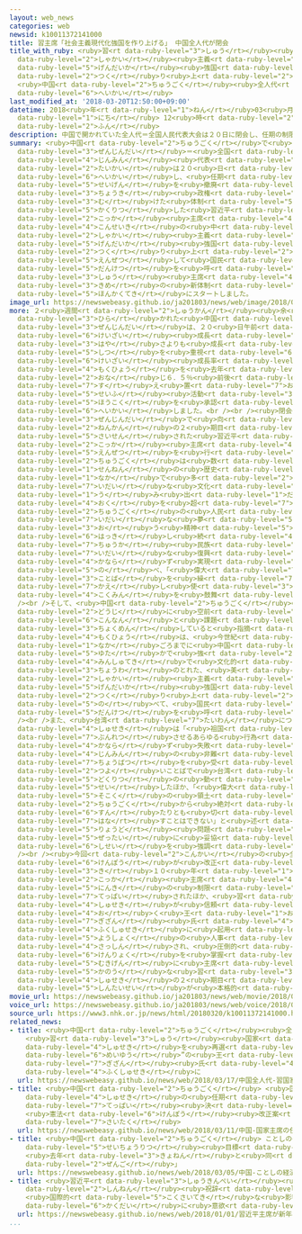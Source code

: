 ```yaml
---
layout: web_news
categories: web
newsid: k10011372141000
title: 習主席「社会主義現代化強国を作り上げる」 中国全人代が閉会
title_with_ruby: <ruby>習<rt data-ruby-level="3">しゅう</rt></ruby><ruby>主席<rt data-ruby-level="4">しゅせき</rt></ruby>「<ruby>社会<rt
  data-ruby-level="2">しゃかい</rt></ruby><ruby>主義<rt data-ruby-level="5">しゅぎ</rt></ruby><ruby>現代化<rt
  data-ruby-level="5">げんだいか</rt></ruby><ruby>強国<rt data-ruby-level="2">きょうこく</rt></ruby>を<ruby>作<rt
  data-ruby-level="2">つく</rt></ruby>り<ruby>上<rt data-ruby-level="2">あ</rt></ruby>げる」
  <ruby>中国<rt data-ruby-level="2">ちゅうごく</rt></ruby><ruby>全人代<rt data-ruby-level="3">ぜんじんだい</rt></ruby>が<ruby>閉会<rt
  data-ruby-level="6">へいかい</rt></ruby>
last_modified_at: '2018-03-20T12:50:00+09:00'
datetime: 2018<ruby>年<rt data-ruby-level="1">ねん</rt></ruby>03<ruby>月<rt data-ruby-level="1">がつ</rt></ruby>20<ruby>日<rt
  data-ruby-level="1">にち</rt></ruby> 12<ruby>時<rt data-ruby-level="2">じ</rt></ruby>50<ruby>分<rt
  data-ruby-level="2">ふん</rt></ruby>
description: 中国で開かれていた全人代＝全国人民代表大会は２０日に閉会し、任期の制限を撤廃し長期政権に向けた体制を確立した習近平国家主席が「今世紀の中ごろまでに社会主義現代化強国を作り上げる」などと演説して国民に団結を呼びかけ、習主席の２期目の新体制が本格的にスタートしました。
summary: <ruby>中国<rt data-ruby-level="2">ちゅうごく</rt></ruby>で<ruby>開<rt data-ruby-level="3">ひら</rt></ruby>かれていた<ruby>全人代<rt
  data-ruby-level="3">ぜんじんだい</rt></ruby>＝<ruby>全国<rt data-ruby-level="3">ぜんこく</rt></ruby><ruby>人民<rt
  data-ruby-level="4">じんみん</rt></ruby><ruby>代表<rt data-ruby-level="3">だいひょう</rt></ruby><ruby>大会<rt
  data-ruby-level="2">たいかい</rt></ruby>は２０<ruby>日<rt data-ruby-level="1">にち</rt></ruby>に<ruby>閉会<rt
  data-ruby-level="6">へいかい</rt></ruby>し、<ruby>任期<rt data-ruby-level="5">にんき</rt></ruby>の<ruby>制限<rt
  data-ruby-level="5">せいげん</rt></ruby>を<ruby>撤廃<rt data-ruby-level="7">てっぱい</rt></ruby>し<ruby>長期<rt
  data-ruby-level="3">ちょうき</rt></ruby><ruby>政権<rt data-ruby-level="6">せいけん</rt></ruby>に<ruby>向<rt
  data-ruby-level="3">む</rt></ruby>けた<ruby>体制<rt data-ruby-level="5">たいせい</rt></ruby>を<ruby>確立<rt
  data-ruby-level="5">かくりつ</rt></ruby>した<ruby>習近平<rt data-ruby-level="3">しゅうきんぺい</rt></ruby><ruby>国家<rt
  data-ruby-level="2">こっか</rt></ruby><ruby>主席<rt data-ruby-level="4">しゅせき</rt></ruby>が「<ruby>今世紀<rt
  data-ruby-level="4">こんせいき</rt></ruby>の<ruby>中<rt data-ruby-level="1">なか</rt></ruby>ごろまでに<ruby>社会<rt
  data-ruby-level="2">しゃかい</rt></ruby><ruby>主義<rt data-ruby-level="5">しゅぎ</rt></ruby><ruby>現代化<rt
  data-ruby-level="5">げんだいか</rt></ruby><ruby>強国<rt data-ruby-level="2">きょうこく</rt></ruby>を<ruby>作<rt
  data-ruby-level="2">つく</rt></ruby>り<ruby>上<rt data-ruby-level="2">あ</rt></ruby>げる」などと<ruby>演説<rt
  data-ruby-level="5">えんぜつ</rt></ruby>して<ruby>国民<rt data-ruby-level="4">こくみん</rt></ruby>に<ruby>団結<rt
  data-ruby-level="5">だんけつ</rt></ruby>を<ruby>呼<rt data-ruby-level="6">よ</rt></ruby>びかけ、<ruby>習<rt
  data-ruby-level="3">しゅう</rt></ruby><ruby>主席<rt data-ruby-level="4">しゅせき</rt></ruby>の２<ruby>期目<rt
  data-ruby-level="3">きめ</rt></ruby>の<ruby>新体制<rt data-ruby-level="5">しんたいせい</rt></ruby>が<ruby>本格的<rt
  data-ruby-level="5">ほんかくてき</rt></ruby>にスタートしました。
image_url: https://newswebeasy.github.io/ja201803/news/web/image/2018/03/20/K10011372141_1803201226_1803201227_01_03.jpg
more: ２<ruby>週間<rt data-ruby-level="2">しゅうかん</rt></ruby><ruby>余<rt data-ruby-level="5">あま</rt></ruby>りにわたって<ruby>開<rt
  data-ruby-level="3">ひら</rt></ruby>かれた<ruby>中国<rt data-ruby-level="2">ちゅうごく</rt></ruby>の<ruby>全人代<rt
  data-ruby-level="3">ぜんじんだい</rt></ruby>は、２０<ruby>日午前<rt data-ruby-level="2">にちごぜん</rt></ruby>、<ruby>経済<rt
  data-ruby-level="6">けいざい</rt></ruby><ruby>成長<rt data-ruby-level="4">せいちょう</rt></ruby>の<ruby>速<rt
  data-ruby-level="3">はや</rt></ruby>さよりも<ruby>成長<rt data-ruby-level="4">せいちょう</rt></ruby>の<ruby>質<rt
  data-ruby-level="5">しつ</rt></ruby>を<ruby>重視<rt data-ruby-level="6">じゅうし</rt></ruby>するとして、ことしの<ruby>経済<rt
  data-ruby-level="6">けいざい</rt></ruby><ruby>成長率<rt data-ruby-level="5">せいちょうりつ</rt></ruby>の<ruby>目標<rt
  data-ruby-level="4">もくひょう</rt></ruby>を<ruby>去年<rt data-ruby-level="3">きょねん</rt></ruby>と<ruby>同<rt
  data-ruby-level="2">おな</rt></ruby>じ６．５％<ruby>前後<rt data-ruby-level="2">ぜんご</rt></ruby>に<ruby>据<rt
  data-ruby-level="7">す</rt></ruby>え<ruby>置<rt data-ruby-level="7">お</rt></ruby>くなどとした<ruby>政府<rt
  data-ruby-level="5">せいふ</rt></ruby><ruby>活動<rt data-ruby-level="3">かつどう</rt></ruby><ruby>報告<rt
  data-ruby-level="5">ほうこく</rt></ruby>を<ruby>承認<rt data-ruby-level="7">しょうにん</rt></ruby>し、<ruby>閉会<rt
  data-ruby-level="6">へいかい</rt></ruby>しました。<br /><br /><ruby>閉会<rt data-ruby-level="6">へいかい</rt></ruby>にあたって、<ruby>全人代<rt
  data-ruby-level="3">ぜんじんだい</rt></ruby>で<ruby>向<rt data-ruby-level="3">む</rt></ruby>こう５<ruby>年間<rt
  data-ruby-level="2">ねんかん</rt></ruby>の２<ruby>期目<rt data-ruby-level="3">きめ</rt></ruby>に<ruby>再選<rt
  data-ruby-level="5">さいせん</rt></ruby>された<ruby>習近平<rt data-ruby-level="3">しゅうきんぺい</rt></ruby><ruby>国家<rt
  data-ruby-level="2">こっか</rt></ruby><ruby>主席<rt data-ruby-level="4">しゅせき</rt></ruby>が<ruby>演説<rt
  data-ruby-level="5">えんぜつ</rt></ruby>を<ruby>行<rt data-ruby-level="2">おこな</rt></ruby>い、<ruby>中国<rt
  data-ruby-level="2">ちゅうごく</rt></ruby>は<ruby>数<rt data-ruby-level="2">すう</rt></ruby><ruby>千年<rt
  data-ruby-level="1">せんねん</rt></ruby>の<ruby>歴史<rt data-ruby-level="4">れきし</rt></ruby>の<ruby>中<rt
  data-ruby-level="1">なか</rt></ruby>で<ruby>多<rt data-ruby-level="2">おお</rt></ruby>くの<ruby>偉大<rt
  data-ruby-level="7">いだい</rt></ruby>な<ruby>文化<rt data-ruby-level="3">ぶんか</rt></ruby>を<ruby>生<rt
  data-ruby-level="1">う</rt></ruby>み<ruby>出<rt data-ruby-level="1">だ</rt></ruby>してきたなどとしたうえで、「１３<ruby>億<rt
  data-ruby-level="4">おく</rt></ruby>を<ruby>超<rt data-ruby-level="7">こ</rt></ruby>える<ruby>中国<rt
  data-ruby-level="2">ちゅうごく</rt></ruby>の<ruby>人民<rt data-ruby-level="4">じんみん</rt></ruby>が<ruby>偉大<rt
  data-ruby-level="7">いだい</rt></ruby>な<ruby>夢<rt data-ruby-level="5">ゆめ</rt></ruby>を<ruby>追<rt
  data-ruby-level="3">お</rt></ruby>う<ruby>精神<rt data-ruby-level="5">せいしん</rt></ruby>を<ruby>発揮<rt
  data-ruby-level="6">はっき</rt></ruby>し<ruby>続<rt data-ruby-level="4">つづ</rt></ruby>ければ、<ruby>中華<rt
  data-ruby-level="7">ちゅうか</rt></ruby><ruby>民族<rt data-ruby-level="4">みんぞく</rt></ruby>の<ruby>偉大<rt
  data-ruby-level="7">いだい</rt></ruby>な<ruby>復興<rt data-ruby-level="5">ふっこう</rt></ruby>を<ruby>必<rt
  data-ruby-level="4">かなら</rt></ruby>ず<ruby>実現<rt data-ruby-level="5">じつげん</rt></ruby>できる」などと<ruby>述<rt
  data-ruby-level="5">の</rt></ruby>べ、「<ruby>偉大<rt data-ruby-level="7">いだい</rt></ruby>」という<ruby>言葉<rt
  data-ruby-level="3">ことば</rt></ruby>を<ruby>繰<rt data-ruby-level="7">く</rt></ruby>り<ruby>返<rt
  data-ruby-level="7">かえ</rt></ruby>し<ruby>使<rt data-ruby-level="3">つか</rt></ruby>って<ruby>国民<rt
  data-ruby-level="4">こくみん</rt></ruby>を<ruby>鼓舞<rt data-ruby-level="7">こぶ</rt></ruby>しました。<br
  /><br />そして、<ruby>中国<rt data-ruby-level="2">ちゅうごく</rt></ruby>の<ruby>発展<rt data-ruby-level="6">はってん</rt></ruby>はチャンスと<ruby>同時<rt
  data-ruby-level="2">どうじ</rt></ruby>に<ruby>空前<rt data-ruby-level="2">くうぜん</rt></ruby>の<ruby>困難<rt
  data-ruby-level="6">こんなん</rt></ruby>と<ruby>課題<rt data-ruby-level="4">かだい</rt></ruby>にも<ruby>直面<rt
  data-ruby-level="3">ちょくめん</rt></ruby>していると<ruby>指摘<rt data-ruby-level="7">してき</rt></ruby>したうえで、「われわれの<ruby>目標<rt
  data-ruby-level="4">もくひょう</rt></ruby>は、<ruby>今世紀<rt data-ruby-level="4">こんせいき</rt></ruby>の<ruby>中<rt
  data-ruby-level="1">なか</rt></ruby>ごろまでに<ruby>中国<rt data-ruby-level="2">ちゅうごく</rt></ruby>を、<ruby>豊<rt
  data-ruby-level="5">ゆた</rt></ruby>かで<ruby>強<rt data-ruby-level="2">つよ</rt></ruby>く、<ruby>民主的<rt
  data-ruby-level="4">みんしゅてき</rt></ruby>で<ruby>文化的<rt data-ruby-level="4">ぶんかてき</rt></ruby>な、<ruby>調和<rt
  data-ruby-level="3">ちょうわ</rt></ruby>のとれた、<ruby>美<rt data-ruby-level="3">うつく</rt></ruby>しい<ruby>社会<rt
  data-ruby-level="2">しゃかい</rt></ruby><ruby>主義<rt data-ruby-level="5">しゅぎ</rt></ruby><ruby>現代化<rt
  data-ruby-level="5">げんだいか</rt></ruby><ruby>強国<rt data-ruby-level="2">きょうこく</rt></ruby>に<ruby>作<rt
  data-ruby-level="2">つく</rt></ruby>り<ruby>上<rt data-ruby-level="2">あ</rt></ruby>げることだ」と<ruby>述<rt
  data-ruby-level="5">の</rt></ruby>べて、<ruby>国民<rt data-ruby-level="4">こくみん</rt></ruby>に<ruby>団結<rt
  data-ruby-level="5">だんけつ</rt></ruby>を<ruby>呼<rt data-ruby-level="6">よ</rt></ruby>びかけました。<br
  /><br />また、<ruby>台湾<rt data-ruby-level="7">たいわん</rt></ruby>について、<ruby>習<rt data-ruby-level="3">しゅう</rt></ruby><ruby>主席<rt
  data-ruby-level="4">しゅせき</rt></ruby>は「<ruby>祖国<rt data-ruby-level="5">そこく</rt></ruby>を<ruby>分裂<rt
  data-ruby-level="7">ぶんれつ</rt></ruby>させるあらゆる<ruby>行為<rt data-ruby-level="7">こうい</rt></ruby>やたくらみは<ruby>必<rt
  data-ruby-level="4">かなら</rt></ruby>ず<ruby>失敗<rt data-ruby-level="4">しっぱい</rt></ruby>し、<ruby>人民<rt
  data-ruby-level="4">じんみん</rt></ruby>の<ruby>非難<rt data-ruby-level="6">ひなん</rt></ruby>と<ruby>懲罰<rt
  data-ruby-level="7">ちょうばつ</rt></ruby>を<ruby>受<rt data-ruby-level="3">う</rt></ruby>けるだろう」と<ruby>強<rt
  data-ruby-level="2">つよ</rt></ruby>いことばで<ruby>台湾<rt data-ruby-level="7">たいわん</rt></ruby><ruby>独立<rt
  data-ruby-level="5">どくりつ</rt></ruby>の<ruby>動<rt data-ruby-level="3">うご</rt></ruby>きをけん<ruby>制<rt
  data-ruby-level="5">せい</rt></ruby>したほか、「<ruby>偉大<rt data-ruby-level="7">いだい</rt></ruby>な<ruby>祖国<rt
  data-ruby-level="5">そこく</rt></ruby>の<ruby>領土<rt data-ruby-level="5">りょうど</rt></ruby>は<ruby>中国<rt
  data-ruby-level="2">ちゅうごく</rt></ruby>から<ruby>絶対<rt data-ruby-level="5">ぜったい</rt></ruby>に１<ruby>寸<rt
  data-ruby-level="6">すん</rt></ruby>たりとも<ruby>切<rt data-ruby-level="7">き</rt></ruby>り<ruby>離<rt
  data-ruby-level="7">はな</rt></ruby>すことはできない」と<ruby>述<rt data-ruby-level="5">の</rt></ruby>べて、<ruby>領土<rt
  data-ruby-level="5">りょうど</rt></ruby><ruby>問題<rt data-ruby-level="3">もんだい</rt></ruby>では<ruby>絶対<rt
  data-ruby-level="5">ぜったい</rt></ruby>に<ruby>妥協<rt data-ruby-level="7">だきょう</rt></ruby>しない<ruby>姿勢<rt
  data-ruby-level="6">しせい</rt></ruby>を<ruby>強調<rt data-ruby-level="3">きょうちょう</rt></ruby>しました。<br
  /><br /><ruby>今回<rt data-ruby-level="2">こんかい</rt></ruby>の<ruby>全人代<rt data-ruby-level="3">ぜんじんだい</rt></ruby>では、<ruby>憲法<rt
  data-ruby-level="6">けんぽう</rt></ruby>が<ruby>改正<rt data-ruby-level="4">かいせい</rt></ruby>され、２<ruby>期<rt
  data-ruby-level="3">き</rt></ruby>１０<ruby>年<rt data-ruby-level="1">ねん</rt></ruby>としていた<ruby>国家<rt
  data-ruby-level="2">こっか</rt></ruby><ruby>主席<rt data-ruby-level="4">しゅせき</rt></ruby>の<ruby>任期<rt
  data-ruby-level="5">にんき</rt></ruby>の<ruby>制限<rt data-ruby-level="5">せいげん</rt></ruby>が<ruby>撤廃<rt
  data-ruby-level="7">てっぱい</rt></ruby>されたほか、<ruby>習<rt data-ruby-level="3">しゅう</rt></ruby><ruby>主席<rt
  data-ruby-level="4">しゅせき</rt></ruby>が<ruby>信頼<rt data-ruby-level="7">しんらい</rt></ruby>を<ruby>置<rt
  data-ruby-level="4">お</rt></ruby>く<ruby>王<rt data-ruby-level="1">おう</rt></ruby><ruby>岐山<rt
  data-ruby-level="7">ぎざん</rt></ruby><ruby>氏<rt data-ruby-level="4">し</rt></ruby>を<ruby>副主席<rt
  data-ruby-level="4">ふくしゅせき</rt></ruby>に<ruby>起用<rt data-ruby-level="3">きよう</rt></ruby>するなど<ruby>要職<rt
  data-ruby-level="5">ようしょく</rt></ruby>の<ruby>人事<rt data-ruby-level="3">じんじ</rt></ruby>が<ruby>刷新<rt
  data-ruby-level="4">さっしん</rt></ruby>され、<ruby>圧倒的<rt data-ruby-level="7">あっとうてき</rt></ruby>な<ruby>権力<rt
  data-ruby-level="6">けんりょく</rt></ruby>を<ruby>掌握<rt data-ruby-level="7">しょうあく</rt></ruby>し、<ruby>無期限<rt
  data-ruby-level="5">むきげん</rt></ruby>に<ruby>主席<rt data-ruby-level="4">しゅせき</rt></ruby>にとどまることが<ruby>可能<rt
  data-ruby-level="5">かのう</rt></ruby>な<ruby>習<rt data-ruby-level="3">しゅう</rt></ruby><ruby>主席<rt
  data-ruby-level="4">しゅせき</rt></ruby>の２<ruby>期目<rt data-ruby-level="3">きめ</rt></ruby>の<ruby>新体制<rt
  data-ruby-level="5">しんたいせい</rt></ruby>が<ruby>本格的<rt data-ruby-level="5">ほんかくてき</rt></ruby>にスタートしました。
movie_url: https://newswebeasy.github.io/ja201803/news/web/movie/2018/03/20/k10011372141_201803201226_201803201227.mp4
voice_url: https://newswebeasy.github.io/ja201803/news/web/voice/2018/03/20/k10011372141_201803201226_201803201227.mp3
source_url: https://www3.nhk.or.jp/news/html/20180320/k10011372141000.html
related_news:
- title: <ruby>中国<rt data-ruby-level="2">ちゅうごく</rt></ruby><ruby>全人代<rt data-ruby-level="3">ぜんじんだい</rt></ruby>
    <ruby>習<rt data-ruby-level="3">しゅう</rt></ruby><ruby>国家<rt data-ruby-level="2">こっか</rt></ruby><ruby>主席<rt
    data-ruby-level="4">しゅせき</rt></ruby>を<ruby>再選<rt data-ruby-level="5">さいせん</rt></ruby>  “<ruby>盟友<rt
    data-ruby-level="6">めいゆう</rt></ruby>”の<ruby>王<rt data-ruby-level="1">おう</rt></ruby><ruby>岐山<rt
    data-ruby-level="7">ぎざん</rt></ruby><ruby>氏<rt data-ruby-level="4">し</rt></ruby>が<ruby>副主席<rt
    data-ruby-level="4">ふくしゅせき</rt></ruby>に
  url: https://newswebeasy.github.io/news/web/2018/03/17/中国全人代-習国家主席を再選-盟友の王岐山氏が副主席に
- title: <ruby>中国<rt data-ruby-level="2">ちゅうごく</rt></ruby> <ruby>国家<rt data-ruby-level="2">こっか</rt></ruby><ruby>主席<rt
    data-ruby-level="4">しゅせき</rt></ruby>の<ruby>任期<rt data-ruby-level="5">にんき</rt></ruby><ruby>撤廃<rt
    data-ruby-level="7">てっぱい</rt></ruby><ruby>決<rt data-ruby-level="3">き</rt></ruby>まる
    <ruby>憲法<rt data-ruby-level="6">けんぽう</rt></ruby><ruby>改正案<rt data-ruby-level="4">かいせいあん</rt></ruby>が<ruby>採択<rt
    data-ruby-level="7">さいたく</rt></ruby>
  url: https://newswebeasy.github.io/news/web/2018/03/11/中国-国家主席の任期撤廃決まる-憲法改正案が採択
- title: <ruby>中国<rt data-ruby-level="2">ちゅうごく</rt></ruby> ことしの<ruby>経済<rt data-ruby-level="6">けいざい</rt></ruby><ruby>成長率<rt
    data-ruby-level="5">せいちょうりつ</rt></ruby><ruby>目標<rt data-ruby-level="4">もくひょう</rt></ruby>
    <ruby>去年<rt data-ruby-level="3">きょねん</rt></ruby>と<ruby>同<rt data-ruby-level="2">おな</rt></ruby>じ「6.5％<ruby>前後<rt
    data-ruby-level="2">ぜんご</rt></ruby>」
  url: https://newswebeasy.github.io/news/web/2018/03/05/中国-ことしの経済成長率目標-去年と同じ65前後
- title: <ruby>習近平<rt data-ruby-level="3">しゅうきんぺい</rt></ruby><ruby>主席<rt data-ruby-level="4">しゅせき</rt></ruby>が<ruby>新年<rt
    data-ruby-level="2">しんねん</rt></ruby><ruby>祝辞<rt data-ruby-level="4">しゅくじ</rt></ruby>
    <ruby>国際的<rt data-ruby-level="5">こくさいてき</rt></ruby>な<ruby>影響力<rt data-ruby-level="7">えいきょうりょく</rt></ruby><ruby>拡大<rt
    data-ruby-level="6">かくだい</rt></ruby>に<ruby>意欲<rt data-ruby-level="6">いよく</rt></ruby>
  url: https://newswebeasy.github.io/news/web/2018/01/01/習近平主席が新年祝辞-国際的な影響力拡大に意欲
...
```


